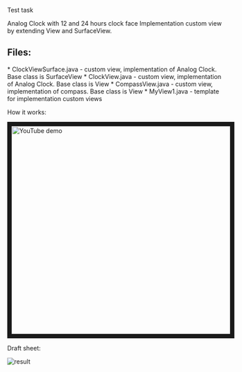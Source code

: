 Test task

Analog Clock with 12 and 24 hours clock face
Implementation custom view by extending View and SurfaceView.

<h2>Files:</h2>
* ClockViewSurface.java - custom view, implementation of Analog Clock. Base class is SurfaceView
* ClockView.java - custom view, implementation of Analog Clock. Base class is View
* CompassView.java - custom view, implementation of compass. Base class is View
* MyView1.java - template for implementation custom views

How it works:

<a href="http://www.youtube.com/watch?feature=player_embedded&v=V9FqYLeE6N0
" target="_blank"><img src="http://img.youtube.com/vi/V9FqYLeE6N0/0.jpg" 
alt="YouTube demo" width="640" height="480" border="10" /></a>


Draft sheet:

<img alt="result"
       src="https://github.com/vovs/ClockView-on-SurfaceView/blob/master/data/clock_view_screen.jpg" />
